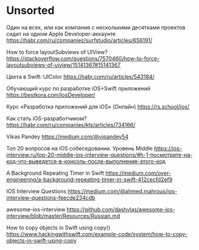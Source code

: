 #  Unsorted

Один на всех, или как компания с несколькими десятками проектов сидит на одном Apple Developer-аккаунте
https://habr.com/ru/companies/surfstudio/articles/656191/

How to force layoutSubviews of UIView?
https://stackoverflow.com/questions/7570460/how-to-force-layoutsubviews-of-uiview/15141367#15141367

Цвета в Swift: UIColor
https://habr.com/ru/articles/543184/

Обучающий курс по разработке iOS+Swift приложений
https://bestkora.com/IosDeveloper/

Курс «Разработка приложений для iOS» (Онлайн)
https://rs.school/ios/

Как стать iOS-разработчиком?
https://habr.com/ru/companies/kts/articles/734166/

Vikas Pandey
https://medium.com/@vipandey54

Топ 20 вопросов на iOS собеседовании. Уровень Middle
https://ios-interview.ru/top-20-middle-ios-interview-questions/#h-1-посмотрите-на-код-что-выведется-в-консоль-после-выполнения-этого-код

A Background Repeating Timer in Swift
https://medium.com/over-engineering/a-background-repeating-timer-in-swift-412cecfd2ef9

IOS Interview Questions
https://medium.com/@ahmed.mahrous/ios-interview-questions-feecde234cdb

awesome-ios-interview
https://github.com/dashvlas/awesome-ios-interview/blob/master/Resources/Russian.md

How to copy objects in Swift using copy()
https://www.hackingwithswift.com/example-code/system/how-to-copy-objects-in-swift-using-copy
